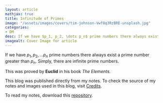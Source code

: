 ```yaml
---
layout: article
mathjax: true
title: Infinitude of Primes
image: "/assets/images/covers/tim-johnson-Vwf8q3RzBRE-unsplash.jpg"
categories:
- DM
desc: If we have $p_1, p_2, \dots p_n$ prime numbers there always exist a prime number greater than $p_n$. Simply, there are infinite prime numbers. 
imagealt: Cover Image for article
---
```


If we have $p_1, p_2, \dots p_n$ prime numbers there always exist a prime number greater than $p_n$. Simply, there are infinite prime numbers.

































































































































































































































































































































































































This was proved by <b>Euclid</b> in his book *The Elements*.

This blog was published directly from my notes.
To check the source of my notes and images used in this blog, visit <a href="/credits.html" target="_blank">Credits</a>.

To read my notes, download this <a href="https://github.com/bovem/CS" target="blank">repository</a>.